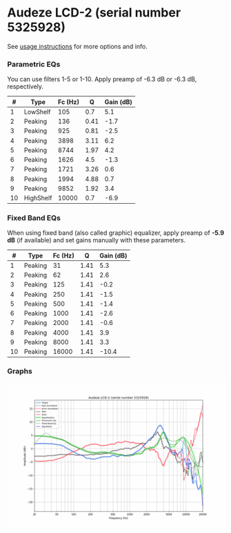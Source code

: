 # Audeze LCD-2 (serial number 5325928)
See [usage instructions](https://github.com/jaakkopasanen/AutoEq#usage) for more options and info.

### Parametric EQs
You can use filters 1-5 or 1-10. Apply preamp of -6.3 dB or -6.3 dB, respectively.

|   # | Type      |   Fc (Hz) |    Q |   Gain (dB) |
|-----|-----------|-----------|------|-------------|
|   1 | LowShelf  |       105 | 0.7  |         5.1 |
|   2 | Peaking   |       136 | 0.41 |        -1.7 |
|   3 | Peaking   |       925 | 0.81 |        -2.5 |
|   4 | Peaking   |      3898 | 3.11 |         6.2 |
|   5 | Peaking   |      8744 | 1.97 |         4.2 |
|   6 | Peaking   |      1626 | 4.5  |        -1.3 |
|   7 | Peaking   |      1721 | 3.26 |         0.6 |
|   8 | Peaking   |      1994 | 4.88 |         0.7 |
|   9 | Peaking   |      9852 | 1.92 |         3.4 |
|  10 | HighShelf |     10000 | 0.7  |        -6.9 |

### Fixed Band EQs
When using fixed band (also called graphic) equalizer, apply preamp of **-5.9 dB** (if available) and set gains manually with these parameters.

|   # | Type    |   Fc (Hz) |    Q |   Gain (dB) |
|-----|---------|-----------|------|-------------|
|   1 | Peaking |        31 | 1.41 |         5.3 |
|   2 | Peaking |        62 | 1.41 |         2.6 |
|   3 | Peaking |       125 | 1.41 |        -0.2 |
|   4 | Peaking |       250 | 1.41 |        -1.5 |
|   5 | Peaking |       500 | 1.41 |        -1.4 |
|   6 | Peaking |      1000 | 1.41 |        -2.6 |
|   7 | Peaking |      2000 | 1.41 |        -0.6 |
|   8 | Peaking |      4000 | 1.41 |         3.9 |
|   9 | Peaking |      8000 | 1.41 |         3.3 |
|  10 | Peaking |     16000 | 1.41 |       -10.4 |

### Graphs
![](./Audeze%20LCD-2%20(serial%20number%205325928).png)
